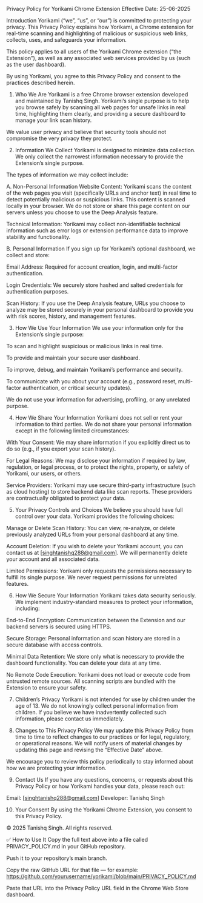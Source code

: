 Privacy Policy for Yorikami Chrome Extension
Effective Date: 25-06-2025

Introduction
Yorikami (“we”, “us”, or “our”) is committed to protecting your privacy. This Privacy Policy explains how Yorikami, a Chrome extension for real-time scanning and highlighting of malicious or suspicious web links, collects, uses, and safeguards your information.

This policy applies to all users of the Yorikami Chrome extension (“the Extension”), as well as any associated web services provided by us (such as the user dashboard).

By using Yorikami, you agree to this Privacy Policy and consent to the practices described herein.

1. Who We Are
Yorikami is a free Chrome browser extension developed and maintained by Tanishq Singh. Yorikami’s single purpose is to help you browse safely by scanning all web pages for unsafe links in real time, highlighting them clearly, and providing a secure dashboard to manage your link scan history.

We value user privacy and believe that security tools should not compromise the very privacy they protect.

2. Information We Collect
Yorikami is designed to minimize data collection. We only collect the narrowest information necessary to provide the Extension’s single purpose.

The types of information we may collect include:

A. Non-Personal Information
Website Content: Yorikami scans the content of the web pages you visit (specifically URLs and anchor text) in real time to detect potentially malicious or suspicious links. This content is scanned locally in your browser. We do not store or share this page content on our servers unless you choose to use the Deep Analysis feature.

Technical Information: Yorikami may collect non-identifiable technical information such as error logs or extension performance data to improve stability and functionality.

B. Personal Information
If you sign up for Yorikami’s optional dashboard, we collect and store:

Email Address: Required for account creation, login, and multi-factor authentication.

Login Credentials: We securely store hashed and salted credentials for authentication purposes.

Scan History: If you use the Deep Analysis feature, URLs you choose to analyze may be stored securely in your personal dashboard to provide you with risk scores, history, and management features.

3. How We Use Your Information
We use your information only for the Extension’s single purpose:

To scan and highlight suspicious or malicious links in real time.

To provide and maintain your secure user dashboard.

To improve, debug, and maintain Yorikami’s performance and security.

To communicate with you about your account (e.g., password reset, multi-factor authentication, or critical security updates).

We do not use your information for advertising, profiling, or any unrelated purpose.

4. How We Share Your Information
Yorikami does not sell or rent your information to third parties. We do not share your personal information except in the following limited circumstances:

With Your Consent: We may share information if you explicitly direct us to do so (e.g., if you export your scan history).

For Legal Reasons: We may disclose your information if required by law, regulation, or legal process, or to protect the rights, property, or safety of Yorikami, our users, or others.

Service Providers: Yorikami may use secure third-party infrastructure (such as cloud hosting) to store backend data like scan reports. These providers are contractually obligated to protect your data.

5. Your Privacy Controls and Choices
We believe you should have full control over your data. Yorikami provides the following choices:

Manage or Delete Scan History: You can view, re-analyze, or delete previously analyzed URLs from your personal dashboard at any time.

Account Deletion: If you wish to delete your Yorikami account, you can contact us at [singhtanishq288@gmail.com]. We will permanently delete your account and all associated data.

Limited Permissions: Yorikami only requests the permissions necessary to fulfill its single purpose. We never request permissions for unrelated features.

6. How We Secure Your Information
Yorikami takes data security seriously. We implement industry-standard measures to protect your information, including:

End-to-End Encryption: Communication between the Extension and our backend servers is secured using HTTPS.

Secure Storage: Personal information and scan history are stored in a secure database with access controls.

Minimal Data Retention: We store only what is necessary to provide the dashboard functionality. You can delete your data at any time.

No Remote Code Execution: Yorikami does not load or execute code from untrusted remote sources. All scanning scripts are bundled with the Extension to ensure your safety.

7. Children’s Privacy
Yorikami is not intended for use by children under the age of 13. We do not knowingly collect personal information from children. If you believe we have inadvertently collected such information, please contact us immediately.

8. Changes to This Privacy Policy
We may update this Privacy Policy from time to time to reflect changes to our practices or for legal, regulatory, or operational reasons. We will notify users of material changes by updating this page and revising the “Effective Date” above.

We encourage you to review this policy periodically to stay informed about how we are protecting your information.

9. Contact Us
If you have any questions, concerns, or requests about this Privacy Policy or how Yorikami handles your data, please reach out:

Email: [singhtanishq288@gmail.com]
Developer: Tanishq Singh

10. Your Consent
By using the Yorikami Chrome Extension, you consent to this Privacy Policy.

© 2025 Tanishq Singh. All rights reserved.

✅ How to Use It
Copy the full text above into a file called PRIVACY_POLICY.md in your GitHub repository.

Push it to your repository’s main branch.

Copy the raw GitHub URL for that file — for example:
https://github.com/yourusername/yorikami/blob/main/PRIVACY_POLICY.md

Paste that URL into the Privacy Policy URL field in the Chrome Web Store dashboard.